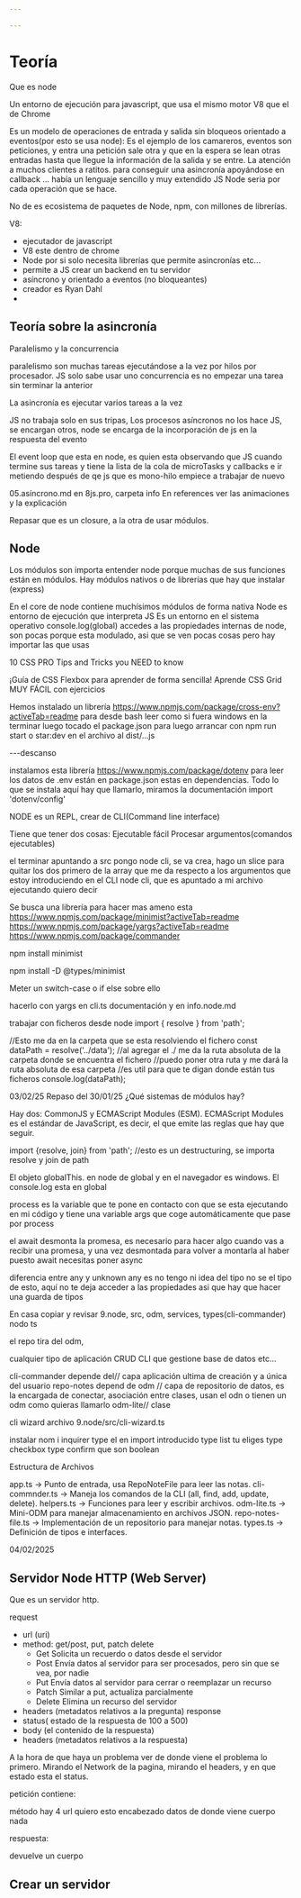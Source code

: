 ```yaml
---

---
```


# Teoría

Que es node

Un entorno de ejecución para javascript, que usa el mismo motor V8 que el de Chrome

Es un modelo de operaciones de entrada y salida sin bloqueos orientado a eventos(por esto se usa node):
Es el ejemplo de los camareros, eventos son peticiones, y entra una petición sale otra y que en la espera se lean otras entradas hasta que llegue la información de la salida y se entre. La atención a muchos clientes a ratitos.
para conseguir una asincronía apoyándose en callback ... había un lenguaje sencillo y muy extendido JS
Node seria por cada operación que se hace.




No de es ecosistema de paquetes de Node, npm, con millones de librerías.

V8:

-   ejecutador de javascript
-   V8 este dentro de chrome
-   Node por si solo necesita librerías que permite asincronías etc...
-   permite a JS crear un backend en tu servidor
-   asíncrono y orientado a eventos (no bloqueantes)
-   creador es Ryan Dahl
-   


## Teoría sobre la asincronía

Paralelismo y la concurrencia

paralelismo son muchas tareas ejecutándose a la vez por hilos por procesador. JS solo sabe usar uno
concurrencia es no empezar una tarea sin terminar la anterior

La asincronía es ejecutar varios tareas a la vez

JS no trabaja solo en sus tripas, Los procesos asíncronos no los hace JS, se encargan otros, node se encarga de la incorporación de js en la respuesta del evento

El event loop que esta en node, es quien esta observando que JS cuando termine sus tareas y tiene la lista de la cola de microTasks y callbacks e ir metiendo después de qe js que es mono-hilo empiece a trabajar de nuevo

05.asíncrono.md en 8js.pro, carpeta info
En references ver las animaciones y la explicación


Repasar que es un closure, a la otra de usar módulos.


## Node

Los módulos son importa entender node porque muchas de sus funciones están en módulos. Hay módulos nativos o de librerías que hay que instalar (express)

En el core de node contiene muchísimos módulos de forma nativa
Node es entorno de ejecución que interpreta JS
Es un entorno en el sistema operativo console.log(global) accedes a las propiedades internas de node, son pocas porque esta modulado, asi que se ven pocas cosas pero hay importar las que usas


10 CSS PRO Tips and Tricks you NEED to know

¡Guía de CSS Flexbox para aprender de forma sencilla!
Aprende CSS Grid MUY FÁCIL con ejercicios


Hemos instalado un librería https://www.npmjs.com/package/cross-env?activeTab=readme
para desde bash leer como si fuera windows en la terminar
luego tocado el package.json para luego arrancar con npm run start o star:dev en el archivo al dist/...js

---descanso

instalamos esta librería <https://www.npmjs.com/package/dotenv> para leer los datos de .env están en package.json estas en dependencias.
Todo lo que se instala aquí hay que llamarlo, miramos la documentación 
import 'dotenv/config'

NODE es un REPL, 
crear de CLI(Command line interface)

Tiene que tener dos cosas:
Ejecutable fácil
Procesar argumentos(comandos ejecutables)

el terminar apuntando a src pongo node cli, se va crea, hago un slice para quitar los dos primero de la array que me da respecto a los argumentos que estoy introduciendo en el CLI
node cli, que es apuntado a mi archivo ejecutando quiero decir

Se busca una librería para hacer mas ameno esta
https://www.npmjs.com/package/minimist?activeTab=readme
https://www.npmjs.com/package/yargs?activeTab=readme
https://www.npmjs.com/package/commander

npm install minimist

npm install -D @types/minimist

Meter un switch-case o if else sobre ello

hacerlo con yargs en cli.ts
documentación  y en info.node.md


trabajar con ficheros desde node
import { resolve } from 'path';


//Esto me da en la carpeta que se esta resolviendo el fichero
const dataPath = resolve('../data');
//al agregar el ./ me da la ruta absoluta de la carpeta donde se encuentra el fichero
//puedo poner otra ruta y me dará la ruta absoluta de esa carpeta
//es util para que te digan donde están tus ficheros
console.log(dataPath);




03/02/25
Repaso del 30/01/25
¿Qué sistemas de módulos hay?

Hay dos: 
CommonJS y ECMAScript Modules (ESM). 
ECMAScript Modules es el estándar de JavaScript, es decir, el que emite las reglas que hay que seguir.

import {resolve, join} from 'path'; //esto es un destructuring, se importa resolve y join de path

El objeto globalThis. en node de global y en el navegador es windows. El console.log esta en global

process es la variable que te pone en contacto con que se esta ejecutando en mi código y tiene una variable args que coge automáticamente que pase por process


el await desmonta la promesa, es necesario para hacer algo cuando vas a recibir una promesa, y una vez desmontada para volver a montarla al haber puesto await necesitas poner async

diferencia entre any y unknown
  any es no tengo ni idea del tipo
  no se el tipo de esto, aquí no te deja acceder a las propiedades asi que hay que hacer una guarda de tipos

En casa copiar y revisar 
9.node, src, odm, services, types(cli-commander) nodo ts

el repo tira del odm,

cualquier tipo de aplicación CRUD CLI que gestione base de datos etc...


cli-commander depende del// capa aplicación ultima de creación y a única del usuario
repo-notes depend de odm // capa de repositorio de datos, es la encargada de conectar, asociación entre clases, usan el odn o tienen un odm como quieras llamarlo
odm-lite// clase 

cli wizard archivo 9.node/src/cli-wizard.ts

instalar nom i inquirer
type el en import introducido
type list tu eliges
type checkbox
type confirm que son boolean

Estructura de Archivos

app.ts → Punto de entrada, usa RepoNoteFile para leer las notas.
cli-commnder.ts → Maneja los comandos de la CLI (all, find, add, update, delete).
helpers.ts → Funciones para leer y escribir archivos.
odm-lite.ts → Mini-ODM para manejar almacenamiento en archivos JSON.
repo-notes-file.ts → Implementación de un repositorio para manejar notas.
types.ts → Definición de tipos e interfaces.

04/02/2025

## Servidor Node HTTP (Web Server)

Que es un servidor http.

request
-   url (uri)
-   method: get/post, put, patch delete
    -   Get  Solicita un recuerdo o datos desde el servidor
    -   Post Envía datos al servidor para ser procesados, pero sin que se vea, por nadie
    -   Put Envía datos al servidor para cerrar o reemplazar un recurso
    -   Patch Similar a put, actualiza parcialmente
    -   Delete Elimina un recurso del servidor
-   headers (metadatos relativos a la pregunta)
response
-   status( estado de la respuesta de 100 a 500)
-   body (el contenido de la respuesta)
-   headers (metadatos relativos a la respuesta)

A la hora de que haya un problema ver de donde viene el problema lo primero. Mirando el Network de la pagina, mirando el headers, y en que estado esta el status.

petición contiene:

  método hay 4
  url quiero esto 
  encabezado datos de donde viene
  cuerpo nada 

respuesta:

  devuelve un cuerpo


## Crear un servidor









